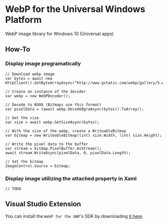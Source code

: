 # WebP for the Universal Windows Platform
WebP image library for Windows 10 (Universal apps)

## How-To

### Display image programatically

    // Download webp image
    var bytes = await new HttpClient().GetByteArrayAsync("http://www.gstatic.com/webp/gallery/5.webp");
    
    // Create an instance of the decoder
    var webp = new WebPDecoder();
    
    // Decode to BGRA (Bitmaps use this format)
    var pixelData = (await webp.DecodeBgraAsync(bytes)).ToArray();
    
    // Get the size
    var size = await webp.GetSizeAsync(bytes);
    
    // With the size of the webp, create a WriteableBitmap
    var bitmap = new WriteableBitmap((int) size.Width, (int) size.Height);
    
    // Write the pixel data to the buffer
    var stream = bitmap.PixelBuffer.AsStream();
    await stream.WriteAsync(pixelData, 0, pixelData.Length);
    
    // Set the bitmap
    ImageControl.Source = bitmap;

### Display image utilizing the attached property in Xaml

    // TODO

## Visual Studio Extension

You can install the `WebP for the UWP`'s SDK by downloading [it here](https://visualstudiogallery.msdn.microsoft.com/2e3df485-bc4a-4d67-baaa-0d7bd24bb5a1).
